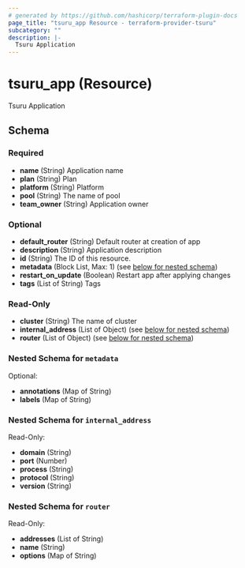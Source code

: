 ```yaml
---
# generated by https://github.com/hashicorp/terraform-plugin-docs
page_title: "tsuru_app Resource - terraform-provider-tsuru"
subcategory: ""
description: |-
  Tsuru Application
---
```


# tsuru_app (Resource)

Tsuru Application



<!-- schema generated by tfplugindocs -->
## Schema

### Required

- **name** (String) Application name
- **plan** (String) Plan
- **platform** (String) Platform
- **pool** (String) The name of pool
- **team_owner** (String) Application owner

### Optional

- **default_router** (String) Default router at creation of app
- **description** (String) Application description
- **id** (String) The ID of this resource.
- **metadata** (Block List, Max: 1) (see [below for nested schema](#nestedblock--metadata))
- **restart_on_update** (Boolean) Restart app after applying changes
- **tags** (List of String) Tags

### Read-Only

- **cluster** (String) The name of cluster
- **internal_address** (List of Object) (see [below for nested schema](#nestedatt--internal_address))
- **router** (List of Object) (see [below for nested schema](#nestedatt--router))

<a id="nestedblock--metadata"></a>
### Nested Schema for `metadata`

Optional:

- **annotations** (Map of String)
- **labels** (Map of String)


<a id="nestedatt--internal_address"></a>
### Nested Schema for `internal_address`

Read-Only:

- **domain** (String)
- **port** (Number)
- **process** (String)
- **protocol** (String)
- **version** (String)


<a id="nestedatt--router"></a>
### Nested Schema for `router`

Read-Only:

- **addresses** (List of String)
- **name** (String)
- **options** (Map of String)


